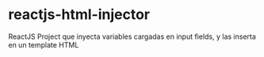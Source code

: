 # reactjs-html-injector
ReactJS Project que inyecta variables cargadas en input fields, y las inserta en un template HTML
